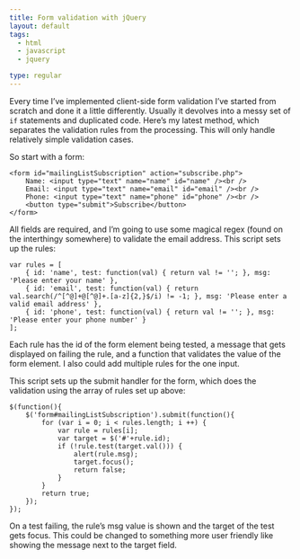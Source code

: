 ```yaml
---
title: Form validation with jQuery
layout: default
tags:
  - html
  - javascript
  - jquery

type: regular
---
```


Every time I’ve implemented client-side form validation I’ve started from scratch and done it a little differently. Usually it devolves into a messy set of `if` statements and duplicated code. Here’s my latest method, which separates the validation rules from the processing. This will only handle relatively simple validation cases.

So start with a form:

    <form id="mailingListSubscription" action="subscribe.php">
        Name: <input type="text" name="name" id="name" /><br />
        Email: <input type="text" name="email" id="email" /><br />
        Phone: <input type="text" name="phone" id="phone" /><br />
        <button type="submit">Subscribe</button>
    </form>

All fields are required, and I’m going to use some magical regex (found on the interthingy somewhere) to validate the email address. This script sets up the rules:

    var rules = [
        { id: 'name', test: function(val) { return val != ''; }, msg: 'Please enter your name' },
        { id: 'email', test: function(val) { return val.search(/^[^@]+@[^@]+.[a-z]{2,}$/i) != -1; }, msg: 'Please enter a valid email address' },
        { id: 'phone', test: function(val) { return val != ''; }, msg: 'Please enter your phone number' }
    ];

Each rule has the id of the form element being tested, a message that gets displayed on failing the rule, and a function that validates the value of the form element. I also could add multiple rules for the one input.

This script sets up the submit handler for the form, which does the validation using the array of rules set up above:

    $(function(){
        $('form#mailingListSubscription').submit(function(){
            for (var i = 0; i < rules.length; i ++) {
                var rule = rules[i];
                var target = $('#'+rule.id);
                if (!rule.test(target.val())) {
                    alert(rule.msg);
                    target.focus();
                    return false;
                }
            }
            return true;
        });
    });

On a test failing, the rule’s msg value is shown and the target of the test gets focus. This could be changed to something more user friendly like showing the message next to the target field.

